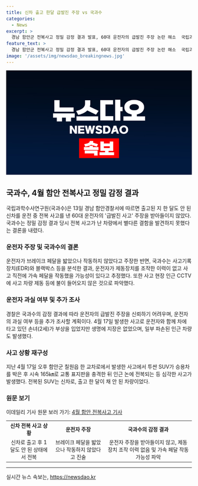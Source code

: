 ```yaml
---
title: 신차 출고 한달 급발진 주장 vs 국과수
categories:
  - News
excerpt: >
  경남 함안군 전복사고 정밀 감정 결과 발표, 60대 운전자의 급발진 주장 논란 해소  국립과학수사연구원(국과수)이 함안군 전복사고 차량을 분석한 결과, 운전자의 급발진 주장에 대한 신빙성이 낮을 것으로 보인다. 정밀 감정 결과에 따르면 사고 차량에서는 제동장치 조작 이력이 없으며, 사고 직전에 가속 페달을 작동한 가능성이 있다. 또한, 사고 현장의 방범용 폐쇄회로(CCTV)에는 제동이 들어오지 않은 것으로 확인되었다. 이에 경찰은 추가 조사를 진행할 예정이며, 사고 당시의 운전자 과실 여부를 확인할 것으로 전망된다. 
feature_text: >
  경남 함안군 전복사고 정밀 감정 결과 발표, 60대 운전자의 급발진 주장 논란 해소  국립과학수사연구원(국과수)이 함안군 전복사고 차량을 분석한 결과, 운전자의 급발진 주장에 대한 신빙성이 낮을 것으로 보인다. 정밀 감정 결과에 따르면 사고 차량에서는 제동장치 조작 이력이 없으며, 사고 직전에 가속 페달을 작동한 가능성이 있다. 또한, 사고 현장의 방범용 폐쇄회로(CCTV)에는 제동이 들어오지 않은 것으로 확인되었다. 이에 경찰은 추가 조사를 진행할 예정이며, 사고 당시의 운전자 과실 여부를 확인할 것으로 전망된다. 
image: '/assets/img/newsdao_breakingnews.jpg'
---
```


<p><img src="/assets/img/newsdao_breakingnews.jpg" alt="flaretime 속보" /></p>

<h2 data-ke-size="size26">국과수, 4월 함안 전복사고 정밀 감정 결과</h2>

<p data-ke-size="size16">국립과학수사연구원(국과수)은 13일 경남 함안경찰서에 따르면 출고된 지 한 달도 안 된 신차를 운전 중 전복 사고를 낸 60대 운전자의 '급발진 사고' 주장을 받아들이지 않았다. 국과수는 정밀 감정 결과 당시 전복 사고가 난 차량에서 별다른 결함을 발견하지 못했다는 결론을 내렸다.</p>

<h3>운전자 주장 및 국과수의 결론</h3>

<p data-ke-size="size16">운전자가 브레이크 페달을 밟았으나 작동하지 않았다고 주장한 반면, 국과수는 사고기록장치(EDR)와 블랙박스 등을 분석한 결과, 운전자가 제동장치를 조작한 이력이 없고 사고 직전에 가속 페달을 작동했을 가능성이 있다고 추정했다. 또한 사고 현장 인근 CCTV에 사고 차량 제동 등에 불이 들어오지 않은 것으로 파악했다.</p>

<h3>운전자 과실 여부 및 추가 조사</h3>

<p data-ke-size="size16">경찰은 국과수의 감정 결과에 따라 운전자의 급발진 주장을 신뢰하기 어려우며, 운전자의 과실 여부 등을 추가 조사할 계획이다. 4월 17일 발생한 사고로 운전자와 함께 차에 타고 있던 손녀(2세)가 부상을 입었지만 생명에 지장은 없었으며, 일부 파손된 인근 차량도 발생했다.</p>

<h3>사고 상황 재구성</h3>

<p data-ke-size="size16">지난 4월 17일 오후 함안군 칠원읍 한 교차로에서 발생한 사고에서 투싼 SUV가 승용차를 박은 후 시속 165㎞로 교통 표지판을 충격한 뒤 인근 논에 전복되는 등 심각한 사고가 발생했다. 전복된 SUV는 신차로, 출고 한 달이 채 안 된 차량이었다.</p>

<h3>원문 보기</h3>

<p data-ke-size="size16">이데일리 기사 원문 보러 가기: <a href="https://www.edaily.co.kr/news/read?newsId=01168806629009568&mediaCodeNo=257" target="_blank" rel="nofollow">4월 함안 전복사고 기사</a></p>

<table>
   <tbody>
      <tr>
         <td style="text-align: center; height: 17px;"><b>신차 전복 사고 상황</b></td>
         <td style="text-align: center; height: 17px;"><b>운전자 주장</b></td>
         <td style="text-align: center; height: 17px;"><b>국과수의 감정 결과</b></td>
      </tr>
      <tr>
         <td style="text-align: center;">신차로 출고 후 1달도 안 된 상태에서 전복</td>
         <td style="text-align: center;">브레이크 페달을 밟았으나 작동하지 않았다고 진술</td>
         <td style="text-align: center;">운전자 주장을 받아들이지 않고, 제동장치 조작 이력 없음 및 가속 페달 작동 가능성 파악</td>
      </tr>
   </tbody>
</table>

<hr>
실시간 뉴스 속보는, <a href="https://newsdao.kr" rel="dofollow">https://newsdao.kr</a>


